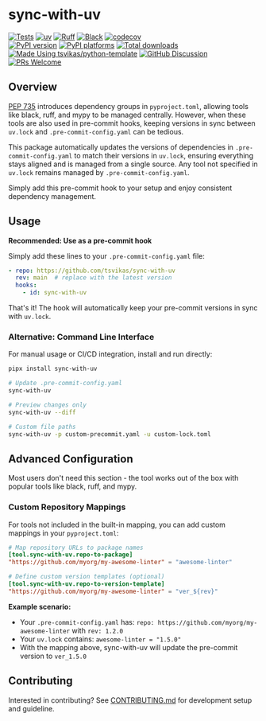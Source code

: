 # sync-with-uv

[![Tests][tests-badge]][tests-link]
[![uv][uv-badge]][uv-link]
[![Ruff][ruff-badge]][ruff-link]
[![Black][black-badge]][black-link]
[![codecov][codecov-badge]][codecov-link]
\
[![PyPI version][pypi-version-badge]][pypi-link]
[![PyPI platforms][pypi-platforms-badge]][pypi-link]
[![Total downloads][pepy-badge]][pepy-link]
\
[![Made Using tsvikas/python-template][template-badge]][template-link]
[![GitHub Discussion][github-discussions-badge]][github-discussions-link]
[![PRs Welcome][prs-welcome-badge]][prs-welcome-link]

## Overview

[PEP 735](https://peps.python.org/pep-0735/) introduces dependency groups in `pyproject.toml`,
allowing tools like black, ruff, and mypy to be managed centrally.
However, when these tools are also used in pre-commit hooks,
keeping versions in sync between `uv.lock` and `.pre-commit-config.yaml` can be tedious.

This package automatically updates the versions of dependencies in `.pre-commit-config.yaml` to match their versions in `uv.lock`,
ensuring everything stays aligned and is managed from a single source.
Any tool not specified in `uv.lock` remains managed by `.pre-commit-config.yaml`.

Simply add this pre-commit hook to your setup and enjoy consistent dependency management.

## Usage

**Recommended: Use as a pre-commit hook**

Simply add these lines to your `.pre-commit-config.yaml` file:

```yaml
- repo: https://github.com/tsvikas/sync-with-uv
  rev: main  # replace with the latest version
  hooks:
    - id: sync-with-uv
```

That's it! The hook will automatically keep your pre-commit versions in sync with `uv.lock`.

### Alternative: Command Line Interface

For manual usage or CI/CD integration, install and run directly:

```bash
pipx install sync-with-uv

# Update .pre-commit-config.yaml
sync-with-uv

# Preview changes only
sync-with-uv --diff

# Custom file paths
sync-with-uv -p custom-precommit.yaml -u custom-lock.toml
```

## Advanced Configuration

Most users don't need this section - the tool works out of the box with popular tools like black, ruff, and mypy.

### Custom Repository Mappings

For tools not included in the built-in mapping, you can add custom mappings in your `pyproject.toml`:

```toml
# Map repository URLs to package names
[tool.sync-with-uv.repo-to-package]
"https://github.com/myorg/my-awesome-linter" = "awesome-linter"

# Define custom version templates (optional)
[tool.sync-with-uv.repo-to-version-template]
"https://github.com/myorg/my-awesome-linter" = "ver_${rev}"
```

**Example scenario:**

- Your `.pre-commit-config.yaml` has: `repo: https://github.com/myorg/my-awesome-linter` with `rev: 1.2.0`
- Your `uv.lock` contains: `awesome-linter = "1.5.0"`
- With the mapping above, sync-with-uv will update the pre-commit version to `ver_1.5.0`

## Contributing

Interested in contributing?
See [CONTRIBUTING.md](CONTRIBUTING.md) for development setup and guideline.

[black-badge]: https://img.shields.io/badge/code%20style-black-000000.svg
[black-link]: https://github.com/psf/black
[codecov-badge]: https://codecov.io/gh/tsvikas/sync-with-uv/graph/badge.svg
[codecov-link]: https://codecov.io/gh/tsvikas/sync-with-uv
[github-discussions-badge]: https://img.shields.io/static/v1?label=Discussions&message=Ask&color=blue&logo=github
[github-discussions-link]: https://github.com/tsvikas/sync-with-uv/discussions
[pepy-badge]: https://img.shields.io/pepy/dt/sync-with-uv
[pepy-link]: https://pepy.tech/project/sync-with-uv
[prs-welcome-badge]: https://img.shields.io/badge/PRs-welcome-brightgreen.svg
[prs-welcome-link]: https://opensource.guide/how-to-contribute/
[pypi-link]: https://pypi.org/project/sync-with-uv/
[pypi-platforms-badge]: https://img.shields.io/pypi/pyversions/sync-with-uv
[pypi-version-badge]: https://img.shields.io/pypi/v/sync-with-uv
[ruff-badge]: https://img.shields.io/endpoint?url=https://raw.githubusercontent.com/astral-sh/ruff/main/assets/badge/v2.json
[ruff-link]: https://github.com/astral-sh/ruff
[template-badge]: https://img.shields.io/badge/%F0%9F%9A%80_Made_Using-tsvikas%2Fpython--template-gold
[template-link]: https://github.com/tsvikas/python-template
[tests-badge]: https://github.com/tsvikas/sync-with-uv/actions/workflows/ci.yml/badge.svg
[tests-link]: https://github.com/tsvikas/sync-with-uv/actions/workflows/ci.yml
[uv-badge]: https://img.shields.io/endpoint?url=https://raw.githubusercontent.com/astral-sh/uv/main/assets/badge/v0.json
[uv-link]: https://github.com/astral-sh/uv
